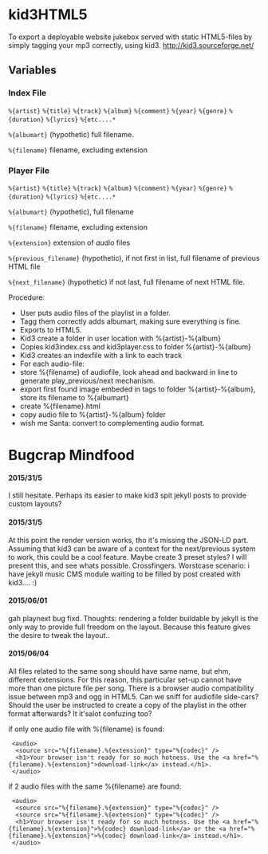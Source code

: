 # kid3HTML5
To export a deployable website jukebox served with static HTML5-files by simply tagging your mp3 correctly, using kid3. http://kid3.sourceforge.net/

## Variables 

### Index File
`%{artist}` `%{title}` `%{track}` `%{album}` `%{comment}` `%{year}` `%{genre}` `%{duration}` `%{lyrics}` `%{etc....*`

`%{albumart}` (hypothetic) full filename. 

`%{filename}` filename, excluding extension

### Player File
`%{artist}` `%{title}` `%{track}` `%{album}` `%{comment}` `%{year}` `%{genre}` `%{duration}` `%{lyrics}` `%{etc....*`

`%{albumart}` (hypothetic), full filename 

`%{filename}` filename, excluding extension

`%{extension}` extension of _audio_ files

`%{previous_filename}` (hypothetic), if not first in list, full filename of previous HTML file

`%{next_filename}` (hypothetic) if not last, full filename of next HTML file.

Procedure:
- User puts audio files of the playlist in a folder.
- Tagg them correctly adds albumart, making sure everything is fine.
- Exports to HTML5.
- Kid3 create a folder in user location with %{artist}-%{album}
- Copies kid3index.css and kid3player.css to folder %{artist}-%{album}
- Kid3 creates an indexfile with a link to each track
- For each audio-file:
 - store %{filename} of audiofile, look ahead and backward in line to generate play_previous/next mechanism.
 - export first found image embeded in tags to folder %{artist}-%{album}, store its filename to %{albumart}
 - create %{filename}.html 
 - copy audio file to %{artist}-%{album} folder
 - wish me Santa: convert to complementing audio format.

# Bugcrap Mindfood
#### 2015/31/5
I still hesitate. Perhaps its easier to make kid3 spit jekyll posts to provide custom layouts?

#### 2015/31/5
At this point the render version works, tho it's missing the JSON-LD part. Assuming that kid3 can be aware of a context for the next/previous system to work, this could be a cool feature. Maybe create 3 preset styles? I will present this, and see whats possible. Crossfingers. Worstcase scenario: i have jekyll music CMS module waiting to be filled by post created with kid3.... :)

#### 2015/06/01 
gah playnext bug fixd. Thoughts: rendering a folder buildable by jekyll is the only way to provide full freedom on the layout. Because this feature gives the desire to tweak the layout..

#### 2015/06/04
All files related to the same song should have same name, but ehm, different extensions. For this reason, this particular set-up cannot have more than one picture file per song. There is a browser audio compatibility issue between mp3 and ogg in HTML5. Can we sniff for audiofile side-cars? Should the user be instructed to create a copy of the playlist in the other format afterwards? It it'salot confuzing too? 

if only one audio file with %{filename} is found:
```
 <audio>
  <source src="%{filename}.%{extension}" type="%{codec}" />
  <h1>Your browser isn't ready for so much hotness. Use the <a href="%{filename}.%{extension}">download-link</a> instead.</h1>.
 </audio>
```
if 2 audio files with the same %{filename} are found:
```
 <audio>
  <source src="%{filename}.%{extension}" type="%{codec}" />
  <source src="%{filename}.%{extension}" type="%{codec}" />
  <h1>Your browser isn't ready for so much hotness. Use the <a href="%{filename}.%{extension}">%{codec} download-link</a> or the <a href="%{filename}.%{extension}">%{codec} download-link</a> instead.</h1>.
 </audio>
```
